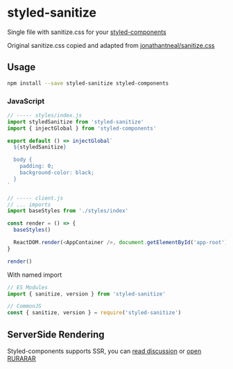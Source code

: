 # styled-sanitize

Single file with sanitize.css for your [styled-components](https://styled-components.com/)

Original sanitize.css copied and adapted from [jonathantneal/sanitize.css](https://github.com/jonathantneal/sanitize.css)


## Usage

```bash
npm install --save styled-sanitize styled-components
```

### JavaScript

```javascript
// ----- styles/index.js
import styledSanitize from 'styled-sanitize'
import { injectGlobal } from 'styled-components'

export default () => injectGlobal`
  ${styledSanitize}

  body {
    padding: 0;
    background-color: black;
  }
`

// ----- client.js
// ... imports
import baseStyles from './styles/index'

const render = () => {
  baseStyles()

  ReactDOM.render(<AppContainer />, document.getElementById('app-root'))
}

render()
```

With named import

```js
// ES Modules
import { sanitize, version } from 'styled-sanitize'

// CommonJS
const { sanitize, version } = require('styled-sanitize')
```

## ServerSide Rendering

Styled-components supports SSR, you can [read discussion](https://github.com/styled-components/styled-components/issues/386) or [open RURARAR](https://github.com/lestad/rurarar/)
